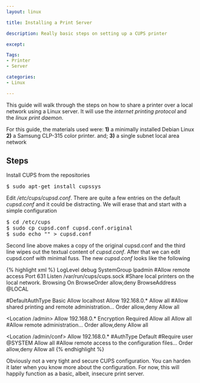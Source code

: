 ```yaml
---
layout: linux

title: Installing a Print Server

description: Really basic steps on setting up a CUPS printer

except:

Tags:
- Printer
- Server

categories:
- Linux

---
```


This guide will walk through the steps on how to share a printer over a local network using a Linux server. It will use the *internet printing protocol* and the *linux print daemon*.  

For this guide, the materials used were:  **1)** a minimally installed Debian Linux **2)** a Samsung CLP-315 color printer. and; **3)** a single subnet local area network

## Steps

Install CUPS from the repositories

<pre class="codeblock">
$ sudo apt-get install cupssys
</pre>

Edit */etc/cups/cupsd.conf*. There are quite a few entries on the default *cupsd.conf* and it could be distracting. We will erase that and start with a simple configuration

<pre class="codeblock">
$ cd /etc/cups
$ sudo cp cupsd.conf cupsd.conf.original
$ sudo echo "" > cupsd.conf 
</pre>

Second line above makes a copy of the original cupsd.conf and the third line wipes out the textual content of *cupsd.conf*. After that we can edit cupsd.conf with minimal fuss. The new *cupsd.conf* looks like the following

{% highlight xml %}
LogLevel debug
SystemGroup lpadmin
#Allow remote access
Port 631
Listen /var/run/cups/cups.sock
#Share local printers on the local network.
Browsing On
BrowseOrder allow,deny
BrowseAddress @LOCAL

#DefaultAuthType Basic
<Location />
  Allow localhost
  Allow 192.168.0.*
  Allow all
  #Allow shared printing and remote administration...
  Order allow,deny
  Allow all
</Location>

<Location /admin>
  Allow 192.168.0.*
  Encryption Required
  Allow all
  Allow all
  #Allow remote administration...
  Order allow,deny
  Allow all
</Location>
    
<Location /admin/conf>
  Allow 192.168.0.*
  #AuthType Default
  #Require user @SYSTEM
  Allow all
  #Allow remote access to the configuration files...
  Order allow,deny
  Allow all
</Location>
{% endhighlight %}

Obviously not a very tight and secure CUPS configuration. You can harden it later when you know more about the configuration. For now, this will happily function as a basic, albeit, insecure print server. 

